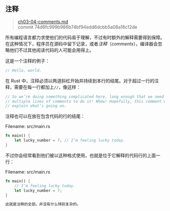## 注释

> [ch03-04-comments.md](https://github.com/rust-lang/book/blob/master/src/ch03-04-comments.md)
> <br>
> commit 74d6fc999b986b74bf94edd6dcbb5a08a16c12de

所有编程语言都力求使他们的代码易于理解，不过有时额外的解释需要得到保障。在这种情况下，程序员在源码中留下记录，或者*注释*（*comments*），编译器会忽略他们不过其他阅读代码的人可能会用得上。

这是一个注释的例子：

```rust
// Hello, world.
```

在 Rust 中，注释必须以两道斜杠开始并持续到本行的结尾。对于超过一行的注释，需要在每一行都加上`//`，像这样：

```rust
// So we’re doing something complicated here, long enough that we need
// multiple lines of comments to do it! Whew! Hopefully, this comment will
// explain what’s going on.
```

注释也可以在放在包含代码的行的结尾：

<span class="filename">Filename: src/main.rs</span>

```rust
fn main() {
    let lucky_number = 7; // I’m feeling lucky today.
}
```

不过你会经常看到他们被以这种格式使用，也就是位于它解释的代码行的上面一行：

<span class="filename">Filename: src/main.rs</span>

```rust
fn main() {
    // I’m feeling lucky today.
    let lucky_number = 7;
}

这就是注释的全部。并没有什么特别复杂的。
